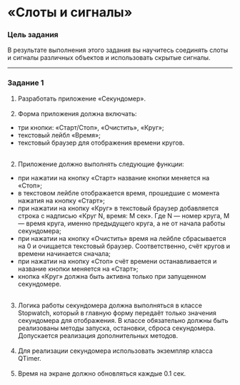 # «Слоты и сигналы»

### Цель задания

В результате выполнения этого задания вы научитесь соединять слоты и сигналы различных объектов и использовать скрытые сигналы. 

------


### Задание 1

1. Разработать приложение «Секундомер».<br><br>
1. Форма приложения должна включать:
* три кнопки: «Старт/Стоп», «Очистить», «Круг»;
* текстовый лейбл «Время»;
* текстовый браузер для отображения времени кругов.<br><br>
2. Приложение должно выполнять следующие функции:
* при нажатии на кнопку «Старт» название кнопки меняется на «Стоп»;
* в текстовом лейбле отображается время, прошедшие с момента нажатия на кнопку «Старт»;
* при нажатии на кнопку «Круг» в текстовый браузер добавляется строка с надписью «Круг N, время: M сек». Где N — номер круга, М — время круга, именно предыдущего круга, а не от начала работы секундомера;
* при нажатии на кнопку «Очистить» время на лейбле сбрасывается на 0 и очищается текстовый браузер. Соответственно, счёт кругов и времени начинается сначала;
* при нажатии на кнопку «Стоп» счёт времени останавливается и название кнопки меняется на «Старт»;
* кнопка «Круг» должна быть активна только при запущенном секундомере.<br><br>
3. Логика работы секундомера должна выполняться в классе Stopwatch, который в главную форму передаёт только значения секундомера для отображения. В классе обязательно должны быть реализованы методы запуска, остановки, сброса секундомера. Допускается реализация дополнительных методов.<br><br>
4. Для реализации секундомера использовать экземпляр класса QTimer.<br><br>
5. Время на экране должно обновляться каждые 0.1 сек.


